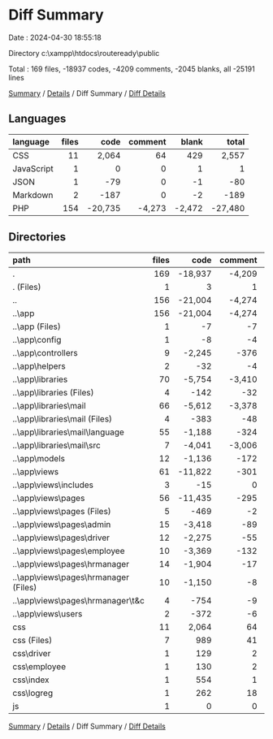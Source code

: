 # Diff Summary

Date : 2024-04-30 18:55:18

Directory c:\\xampp\\htdocs\\routeready\\public

Total : 169 files,  -18937 codes, -4209 comments, -2045 blanks, all -25191 lines

[Summary](results.md) / [Details](details.md) / Diff Summary / [Diff Details](diff-details.md)

## Languages
| language | files | code | comment | blank | total |
| :--- | ---: | ---: | ---: | ---: | ---: |
| CSS | 11 | 2,064 | 64 | 429 | 2,557 |
| JavaScript | 1 | 0 | 0 | 1 | 1 |
| JSON | 1 | -79 | 0 | -1 | -80 |
| Markdown | 2 | -187 | 0 | -2 | -189 |
| PHP | 154 | -20,735 | -4,273 | -2,472 | -27,480 |

## Directories
| path | files | code | comment | blank | total |
| :--- | ---: | ---: | ---: | ---: | ---: |
| . | 169 | -18,937 | -4,209 | -2,045 | -25,191 |
| . (Files) | 1 | 3 | 1 | 1 | 5 |
| .. | 156 | -21,004 | -4,274 | -2,476 | -27,754 |
| ..\\app | 156 | -21,004 | -4,274 | -2,476 | -27,754 |
| ..\\app (Files) | 1 | -7 | -7 | -4 | -18 |
| ..\\app\\config | 1 | -8 | -4 | -4 | -16 |
| ..\\app\\controllers | 9 | -2,245 | -376 | -519 | -3,140 |
| ..\\app\\helpers | 2 | -32 | -4 | -10 | -46 |
| ..\\app\\libraries | 70 | -5,754 | -3,410 | -93 | -9,257 |
| ..\\app\\libraries (Files) | 4 | -142 | -32 | -27 | -201 |
| ..\\app\\libraries\\mail | 66 | -5,612 | -3,378 | -66 | -9,056 |
| ..\\app\\libraries\\mail (Files) | 4 | -383 | -48 | -4 | -435 |
| ..\\app\\libraries\\mail\\language | 55 | -1,188 | -324 | -55 | -1,567 |
| ..\\app\\libraries\\mail\\src | 7 | -4,041 | -3,006 | -7 | -7,054 |
| ..\\app\\models | 12 | -1,136 | -172 | -340 | -1,648 |
| ..\\app\\views | 61 | -11,822 | -301 | -1,506 | -13,629 |
| ..\\app\\views\\includes | 3 | -15 | 0 | -2 | -17 |
| ..\\app\\views\\pages | 56 | -11,435 | -295 | -1,466 | -13,196 |
| ..\\app\\views\\pages (Files) | 5 | -469 | -2 | -40 | -511 |
| ..\\app\\views\\pages\\admin | 15 | -3,418 | -89 | -445 | -3,952 |
| ..\\app\\views\\pages\\driver | 12 | -2,275 | -55 | -241 | -2,571 |
| ..\\app\\views\\pages\\employee | 10 | -3,369 | -132 | -461 | -3,962 |
| ..\\app\\views\\pages\\hrmanager | 14 | -1,904 | -17 | -279 | -2,200 |
| ..\\app\\views\\pages\\hrmanager (Files) | 10 | -1,150 | -8 | -145 | -1,303 |
| ..\\app\\views\\pages\\hrmanager\\t&c | 4 | -754 | -9 | -134 | -897 |
| ..\\app\\views\\users | 2 | -372 | -6 | -38 | -416 |
| css | 11 | 2,064 | 64 | 429 | 2,557 |
| css (Files) | 7 | 989 | 41 | 204 | 1,234 |
| css\\driver | 1 | 129 | 2 | 32 | 163 |
| css\\employee | 1 | 130 | 2 | 31 | 163 |
| css\\index | 1 | 554 | 1 | 116 | 671 |
| css\\logreg | 1 | 262 | 18 | 46 | 326 |
| js | 1 | 0 | 0 | 1 | 1 |

[Summary](results.md) / [Details](details.md) / Diff Summary / [Diff Details](diff-details.md)